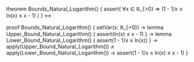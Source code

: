 theorem Bounds_Natural_Logarithm() {
  assert(
    ∀x ∈ ℝ_{>0} ⇒ (1 - 1/x ≤ ln(x) ≤ x - 1)
  )
} ↔

proof Bounds_Natural_Logarithm() {
  setVar(x: ℝ_{>0}) →
  lemma Upper_Bound_Natural_Logarithm() {
    assert(ln(x) ≤ x - 1)
  } →
  lemma Lower_Bound_Natural_Logarithm() {
    assert(1 - 1/x ≤ ln(x))
  } →
  apply(Upper_Bound_Natural_Logarithm()) ∧
  apply(Lower_Bound_Natural_Logarithm()) →
  assert(1 - 1/x ≤ ln(x) ≤ x - 1)
}